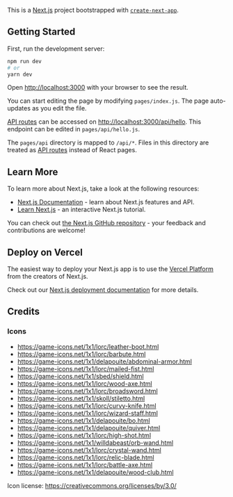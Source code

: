 This is a [Next.js](https://nextjs.org/) project bootstrapped with [`create-next-app`](https://github.com/vercel/next.js/tree/canary/packages/create-next-app).

## Getting Started

First, run the development server:

```bash
npm run dev
# or
yarn dev
```

Open [http://localhost:3000](http://localhost:3000) with your browser to see the result.

You can start editing the page by modifying `pages/index.js`. The page auto-updates as you edit the file.

[API routes](https://nextjs.org/docs/api-routes/introduction) can be accessed on [http://localhost:3000/api/hello](http://localhost:3000/api/hello). This endpoint can be edited in `pages/api/hello.js`.

The `pages/api` directory is mapped to `/api/*`. Files in this directory are treated as [API routes](https://nextjs.org/docs/api-routes/introduction) instead of React pages.

## Learn More

To learn more about Next.js, take a look at the following resources:

- [Next.js Documentation](https://nextjs.org/docs) - learn about Next.js features and API.
- [Learn Next.js](https://nextjs.org/learn) - an interactive Next.js tutorial.

You can check out [the Next.js GitHub repository](https://github.com/vercel/next.js/) - your feedback and contributions are welcome!

## Deploy on Vercel

The easiest way to deploy your Next.js app is to use the [Vercel Platform](https://vercel.com/new?utm_medium=default-template&filter=next.js&utm_source=create-next-app&utm_campaign=create-next-app-readme) from the creators of Next.js.

Check out our [Next.js deployment documentation](https://nextjs.org/docs/deployment) for more details.


## Credits

### Icons

- https://game-icons.net/1x1/lorc/leather-boot.html
- https://game-icons.net/1x1/lorc/barbute.html
- https://game-icons.net/1x1/delapouite/abdominal-armor.html
- https://game-icons.net/1x1/lorc/mailed-fist.html
- https://game-icons.net/1x1/sbed/shield.html
- https://game-icons.net/1x1/lorc/wood-axe.html
- https://game-icons.net/1x1/lorc/broadsword.html
- https://game-icons.net/1x1/skoll/stiletto.html
- https://game-icons.net/1x1/lorc/curvy-knife.html
- https://game-icons.net/1x1/lorc/wizard-staff.html
- https://game-icons.net/1x1/delapouite/bo.html
- https://game-icons.net/1x1/delapouite/quiver.html
- https://game-icons.net/1x1/lorc/high-shot.html
- https://game-icons.net/1x1/willdabeast/orb-wand.html
- https://game-icons.net/1x1/lorc/crystal-wand.html
- https://game-icons.net/1x1/lorc/relic-blade.html
- https://game-icons.net/1x1/lorc/battle-axe.html
- https://game-icons.net/1x1/delapouite/wood-club.html

Icon license: https://creativecommons.org/licenses/by/3.0/
